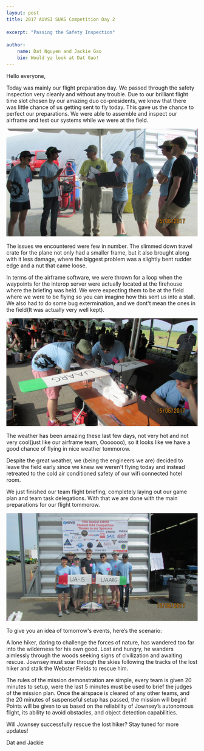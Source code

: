 ```yaml
---
layout: post
title: 2017 AUVSI SUAS Competition Day 2

excerpt: "Passing the Safety Inspection"

author:
    name: Dat Nguyen and Jackie Gao
    bio: Would ya look at Dat Gao!
---
```

Hello everyone,

Today was mainly our flight preparation day. We passed through the safety inspection very cleanly and without any trouble. Due to our brilliant flight time slot chosen by our amazing duo co-presidents, we knew that there was little chance of us getting sent to fly today. This gave us the chance to perfect our preparations. We were able to assemble and inspect our airframe and test our systems while we were at the field.

<div class="full zoomable"><img src="/images/auvsi2017/SafetyInspection.JPG" ></div>

The issues we encountered were few in number. The slimmed down travel crate for the plane not only had a smaller frame, but it also brought along with it less damage, where the biggest problem was a slightly bent rudder edge and a nut that came loose. 

In terms of the airframe software, we were thrown for a loop when the waypoints for the interop server were actually located at the firehouse where the briefing was held. We were expecting them to be at the field where we were to be flying so you can imagine how this sent us into a stall. We also had to do some bug extermination, and we dont't mean the ones in the field(It was actually very well kept).

<div class="full zoomable"><img src="/images/auvsi2017/AirframeSetup.JPG" ></div>

The weather has been amazing these last few days, not very hot and not very cool(just like our airframe team, Ooooooo), so it looks like we have a good chance of flying in nice weather tommorow.

Despite the great weather, we (being the engineers we are) decided to leave the field early since we knew we weren't flying today and instead retreated to the cold air conditioned safety of our wifi connected hotel room. 

We just finished our team flight briefing, completely laying out our game plan and team task delegations. With that we are done with the main preparations for our flight tommorow.

<div class="full zoomable"><img src="/images/auvsi2017/TeamPicDay2.JPG" ></div>

To give you an idea of tomorrow's events, here’s the scenario:

A lone hiker, daring to challenge the forces of nature, has wandered too far into the wilderness for his own good. Lost and hungry, he wanders aimlessly through the woods seeking signs of civilization and awaiting rescue. Jownsey must soar through the skies following the tracks of the lost hiker and stalk the Webster Fields to rescue him. 

The rules of the mission demonstration are simple, every team is given 20 minutes to setup, were the last 5 minutes must be used to brief the judges of the mission plan. Once the airspace is cleared of any other teams, and the 20 minutes of suspenseful setup has passed, the mission will begin! Points will be given to us based on the reliability of Jownsey’s autonomous flight, its ability to avoid obstacles, and object detection capabilities.
 
Will Jownsey successfully rescue the lost hiker? Stay tuned for more updates!

Dat and Jackie
